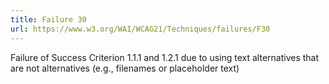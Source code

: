 ```yaml
---
title: Failure 30
url: https://www.w3.org/WAI/WCAG21/Techniques/failures/F30
---
```

Failure of Success Criterion 1.1.1 and 1.2.1 due to using text alternatives that are not alternatives (e.g., filenames or placeholder text)
